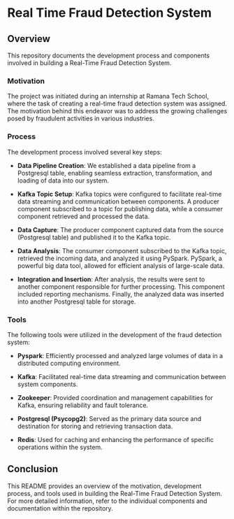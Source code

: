 # Real Time Fraud Detection System

## Overview
This repository documents the development process and components involved in building a Real-Time Fraud Detection System.

### Motivation
The project was initiated during an internship at Ramana Tech School, where the task of creating a real-time fraud detection system was assigned. The motivation behind this endeavor was to address the growing challenges posed by fraudulent activities in various industries.

### Process
The development process involved several key steps:

- **Data Pipeline Creation**: We established a data pipeline from a Postgresql table, enabling seamless extraction, transformation, and loading of data into our system.
  
- **Kafka Topic Setup**: Kafka topics were configured to facilitate real-time data streaming and communication between components. A producer component subscribed to a topic for publishing data, while a consumer component retrieved and processed the data.
  
- **Data Capture**: The producer component captured data from the source (Postgresql table) and published it to the Kafka topic.

- **Data Analysis**: The consumer component subscribed to the Kafka topic, retrieved the incoming data, and analyzed it using PySpark. PySpark, a powerful big data tool, allowed for efficient analysis of large-scale data.

- **Integration and Insertion**: After analysis, the results were sent to another component responsible for further processing. This component included reporting mechanisms. Finally, the analyzed data was inserted into another Postgresql table for storage.  

### Tools
The following tools were utilized in the development of the fraud detection system:

- **Pyspark**: Efficiently processed and analyzed large volumes of data in a distributed computing environment.  
  
- **Kafka**: Facilitated real-time data streaming and communication between system components.  

  
- **Zookeeper**: Provided coordination and management capabilities for Kafka, ensuring reliability and fault tolerance.  

  
- **Postgresql (Psycopg2)**: Served as the primary data source and destination for storing and retrieving transaction data.  

  
- **Redis**: Used for caching and enhancing the performance of specific operations within the system.  


## Conclusion  

This README provides an overview of the motivation, development process, and tools used in building the Real-Time Fraud Detection System. For more detailed information, refer to the individual components and documentation within the repository.  
